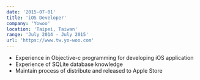 ```yaml
---
date: '2015-07-01'
title: 'iOS Developer'
company: 'Yowoo'
location: 'Taipei, Taiwan'
range: 'July 2014 - July 2015'
url: 'https://www.tw.yo-woo.com'
---
```


- Experience in Objective-c programming for developing iOS application
- Experience of SQLite database knowledge
- Maintain process of distribute and released to Apple Store
